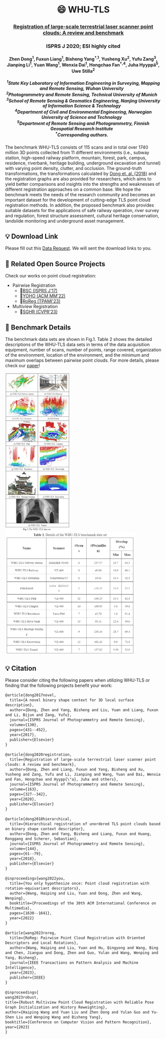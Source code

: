 <h1 align="center"> <p>😄 WHU-TLS</p></h1>
<h3 align="center">
<a href="https://www.sciencedirect.com/science/article/pii/S0924271620300836/pdfft?md5=2f45285819042c3d70c2b380d63237cc&pid=1-s2.0-S0924271620300836-main.pdf" target="_blank">Registration of large-scale terrestrial laser scanner point clouds: A review and benchmark</a>
</h3>

<h3 align="center">
ISPRS J 2020; ESI highly cited
</h3>

<h4 align="center">
Zhen Dong<sup>1</sup>, Fuxun Liang<sup>1</sup>, Bisheng Yang<sup>&dagger;,1</sup>, Yusheng Xu<sup>2</sup>, Yufu Zang<sup>3</sup>, Jianping Li<sup>1</sup>, Yuan Wang<sup>1</sup>, Wenxia Dai<sup>1</sup>, Hongchao Fan<sup>&dagger;,4</sup>, Juha Hyyppä<sup>5</sup>, Uwe Stilla<sup>2</sup>
</h4>

<h5 align="center">
<sup>1</sup>State Key Laboratory of Information Engineering in Surveying, Mapping and Remote Sensing, Wuhan University &nbsp;&nbsp; <br>
<sup>2</sup>Photogrammetry and Remote Sensing, Technical University of Munich &nbsp;&nbsp; <br>
<sup>3</sup>School of Remote Sensing & Geomatics Engineering, Nanjing University of Information Science & Technology &nbsp;&nbsp; <br>
<sup>4</sup>Department of Civil and Environmental Engineering, Norwegian University of Science and Technology &nbsp;&nbsp; <br>
<sup>5</sup>Department of Remote Sensing and Photogrammetry, Finnish Geospatial Research Institute &nbsp;&nbsp; <br>
<sup>&dagger;</sup>Corresponding authors. &nbsp;&nbsp; 
</h5>


The benchmark WHU-TLS consists of 115 scans and in total over 1740 million 3D points collected from 11 different environments (i.e., subway station, high-speed railway platform, mountain, forest, park, campus, residence, riverbank, heritage building, underground excavation and tunnel) with varying point density, clutter, and occlusion. The ground-truth transformations, the transformations calculated by [Dong et. al. (2018)](https://www.sciencedirect.com/science/article/abs/pii/S0924271618301813) and the registration graphs are also provided for researchers, which aims to yield better comparisons and insights into the strengths and weaknesses of different registration approaches on a common base. We hope the benchmark meets the needs of the research community and becomes an important dataset for the development of cutting-edge TLS point cloud registration methods. In addition, the proposed benchmark also provides suitable datasets for the applications of safe railway operation, river survey and regulation, forest structure assessment, cultural heritage conservation, landslide monitoring and underground asset management.

## 💡 Download Link
Please fill out this [Data Request](https://forms.gle/D7N529BQJ2ZbJMzr7). We will sent the download links to you.

## 📂 Related Open Source Projects
Check our works on point cloud registration:
- Pairwise Registration
  - 📂[BSC (ISPRS J'17)](https://github.com/YuePanEdward/GH-ICP/blob/master/include/binary_feature_extraction.hpp)
  - 📂[YOHO (ACM MM'22)](https://github.com/HpWang-whu/YOHO)
  - 📂[RoReg (TPAMI'23)](https://github.com/HpWang-whu/RoReg)
- Multiview Registration
  - 📂[SGHR (CVPR'23)](https://github.com/WHU-USI3DV/SGHR)



## 📌 Benchmark Details
The benchmark data sets are shown in Fig.1. Table 2 shows the detailed descriptions of the WHU-TLS data sets in terms of the data acquisition equipment, number of scans, number of points, range covered, organization of the environment, location of the environment, and the minimum and maximum overlaps between pairwise point clouds. For more details, please check our [paper](https://www.sciencedirect.com/science/article/abs/pii/S0924271620300836)!

<img src="detail.png" alt="Network" style="zoom:50%;" />

<img src="detail2.png" alt="Network" style="zoom:50%;" />


## 💡 Citation

Please consider citing the following papers when utilizing WHU-TLS or finding that the following projects benefit your work:

```
@article{dong2017novel,
  title={A novel binary shape context for 3D local surface description},
  author={Dong, Zhen and Yang, Bisheng and Liu, Yuan and Liang, Fuxun and Li, Bijun and Zang, Yufu},
  journal={ISPRS Journal of Photogrammetry and Remote Sensing},
  volume={130},
  pages={431--452},
  year={2017},
  publisher={Elsevier}
}

@article{dong2020registration,
  title={Registration of large-scale terrestrial laser scanner point clouds: A review and benchmark},
  author={Dong, Zhen and Liang, Fuxun and Yang, Bisheng and Xu, Yusheng and Zang, Yufu and Li, Jianping and Wang, Yuan and Dai, Wenxia and Fan, Hongchao and Hyypp{\"a}, Juha and others},
  journal={ISPRS Journal of Photogrammetry and Remote Sensing},
  volume={163},
  pages={327--342},
  year={2020},
  publisher={Elsevier}
}

@article{dong2018hierarchical,
  title={Hierarchical registration of unordered TLS point clouds based on binary shape context descriptor},
  author={Dong, Zhen and Yang, Bisheng and Liang, Fuxun and Huang, Ronggang and Scherer, Sebastian},
  journal={ISPRS Journal of Photogrammetry and Remote Sensing},
  volume={144},
  pages={61--79},
  year={2018},
  publisher={Elsevier}
}

@inproceedings{wang2022you,
  title={You only hypothesize once: Point cloud registration with rotation-equivariant descriptors},
  author={Wang, Haiping and Liu, Yuan and Dong, Zhen and Wang, Wenping},
  booktitle={Proceedings of the 30th ACM International Conference on Multimedia},
  pages={1630--1641},
  year={2022}
}

@article{wang2023roreg,
  title={RoReg: Pairwise Point Cloud Registration with Oriented Descriptors and Local Rotations},
  author={Wang, Haiping and Liu, Yuan and Hu, Qingyong and Wang, Bing and Chen, Jianguo and Dong, Zhen and Guo, Yulan and Wang, Wenping and Yang, Bisheng},
  journal={IEEE Transactions on Pattern Analysis and Machine Intelligence},
  year={2023},
  publisher={IEEE}
}

@inproceedings{
wang2023robust,
title={Robust Multiview Point Cloud Registration with Reliable Pose Graph Initialization and History Reweighting},
author={Haiping Wang and Yuan Liu and Zhen Dong and Yulan Guo and Yu-Shen Liu and Wenping Wang and Bisheng Yang},
booktitle={Conference on Computer Vision and Pattern Recognition},
year={2023}
}
```




